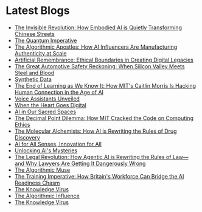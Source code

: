<!--
**rawveg/rawveg** is a ✨ _special_ ✨ repository because its `README.md` (this file) appears on your GitHub profile.

Here are some ideas to get you started:

- 🔭 I’m currently working on ...
- 🌱 I’m currently learning ...
- 👯 I’m looking to collaborate on ...
- 🤔 I’m looking for help with ...
- 💬 Ask me about ...
- 📫 How to reach me: ...
- 😄 Pronouns: ...
- ⚡ Fun fact: ...
-->

# Latest Blogs
<!-- BLOG-POST-LIST:START -->
- [The Invisible Revolution: How Embodied AI is Quietly Transforming Chinese Streets](https://smarterarticles.co.uk/the-invisible-revolution-how-embodied-ai-is-quietly-transforming-chinese?pk_campaign=rss-feed)
- [The Quantum Imperative](https://dev.to/rawveg/the-quantum-imperative-2pp6)
- [The Algorithmic Apostles: How AI Influencers Are Manufacturing Authenticity at Scale](https://smarterarticles.co.uk/the-algorithmic-apostles-how-ai-influencers-are-manufacturing-authenticity-at?pk_campaign=rss-feed)
- [Artificial Remembrance: Ethical Boundaries in Creating Digital Legacies](https://smarterarticles.co.uk/artificial-remembrance-ethical-boundaries-in-creating-digital-legacies?pk_campaign=rss-feed)
- [The Great Automotive Safety Reckoning: When Silicon Valley Meets Steel and Blood](https://smarterarticles.co.uk/the-great-automotive-safety-reckoning-when-silicon-valley-meets-steel-and-blood?pk_campaign=rss-feed)
- [Synthetic Data](https://dev.to/rawveg/synthetic-data-2mmf)
- [The End of Learning as We Know It: How MIT&#39;s Caitlin Morris Is Hacking Human Connection in the Age of AI](https://smarterarticles.co.uk/the-end-of-learning-as-we-know-it-how-mits-caitlin-morris-is-hacking-human?pk_campaign=rss-feed)
- [Voice Assistants Unveiled](https://dev.to/rawveg/voice-assistants-unveiled-2bf2)
- [When the Heart Goes Digital](https://dev.to/rawveg/when-the-heart-goes-digital-2ol1)
- [AI in Our Sacred Spaces](https://dev.to/rawveg/ai-in-our-sacred-spaces-3953)
- [The Decimal Point Dilemma: How MIT Cracked the Code on Computing Ethics](https://smarterarticles.co.uk/the-decimal-point-dilemma-how-mit-cracked-the-code-on-computing-ethics?pk_campaign=rss-feed)
- [The Molecular Alchemists: How AI is Rewriting the Rules of Drug Discovery](https://smarterarticles.co.uk/the-molecular-alchemists-how-ai-is-rewriting-the-rules-of-drug-discovery?pk_campaign=rss-feed)
- [AI for All Senses, Innovation for All](https://dev.to/rawveg/ai-for-all-senses-innovation-for-all-3cj4)
- [Unlocking AI&#39;s Mysteries](https://dev.to/rawveg/unlocking-ais-mysteries-2k9e)
- [The Legal Revolution: How Agentic AI is Rewriting the Rules of Law—and Why Lawyers Are Getting It Dangerously Wrong](https://smarterarticles.co.uk/the-legal-revolution-how-agentic-ai-is-rewriting-the-rules-of-law-and-why?pk_campaign=rss-feed)
- [The Algorithmic Muse](https://dev.to/rawveg/the-algorithmic-muse-4jo8)
- [The Training Imperative: How Britain&#39;s Workforce Can Bridge the AI Readiness Chasm](https://smarterarticles.co.uk/the-training-imperative-how-britains-workforce-can-bridge-the-ai-readiness?pk_campaign=rss-feed)
- [The Knowledge Virus](https://dev.to/rawveg/the-knowledge-virus-4pk2)
- [The Algorithmic Influence](https://dev.to/rawveg/the-algorithmic-influence-18mb)
- [The Knowledge Virus](https://smarterarticles.co.uk/the-knowledge-virus?pk_campaign=rss-feed)
<!-- BLOG-POST-LIST:END -->
